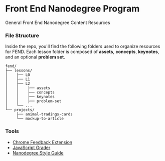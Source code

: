 # Front End Nanodegree Program

General Front End Nanodegree Content Resources

### File Structure

Inside the repo, you'll find the following folders used to organize resources for FEND. Each lesson folder is composed of **assets**, **concepts**, **keynotes**, and an optional **problem set**.

```
fend/
├── lessons/
│    ├── L0
│    ├── L1
│    ├── L2
│    │    ├── assets
│    │    ├── concepts
│    │    ├── keynotes
│    │    ├── problem-set
│    └── ...
└── projects/
     ├── animal-tradings-cards
     └── mockup-to-article

```

### Tools

* [Chrome Feedback Extension](http://labs.udacity.com/udacity-feedback-extension/)
* [JavaScript Grader](https://github.com/udacity/js-grader)
* [Nanodegree Style Guide](http://udacity.github.io/frontend-nanodegree-styleguide/)
